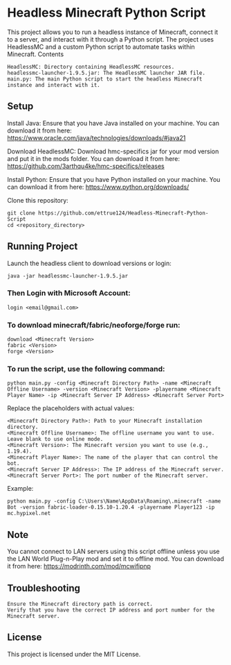 # Headless Minecraft Python Script

This project allows you to run a headless instance of Minecraft, connect it to a server, and interact with it through a Python script. The project uses HeadlessMC and a custom Python script to automate tasks within Minecraft.
Contents

    HeadlessMC: Directory containing HeadlessMC resources.
    headlessmc-launcher-1.9.5.jar: The HeadlessMC launcher JAR file.
    main.py: The main Python script to start the headless Minecraft instance and interact with it.

## Setup

Install Java: Ensure that you have Java installed on your machine. You can download it from here: https://www.oracle.com/java/technologies/downloads/#java21

Download HeadlessMC:
Download hmc-specifics jar for your mod version and put it in the mods folder. You can download it from here: https://github.com/3arthqu4ke/hmc-specifics/releases

Install Python: Ensure that you have Python installed on your machine. You can download it from here: https://www.python.org/downloads/

Clone this repository:

    git clone https://github.com/ettrue124/Headless-Minecraft-Python-Script
    cd <repository_directory>

## Running Project
Launch the headless client to download versions or login:

    java -jar headlessmc-launcher-1.9.5.jar
### Then Login with Microsoft Account:
    
    login <email@gmail.com>
### To download minecraft/fabric/neoforge/forge run:

    download <Minecraft Version>
    fabric <Version>
    forge <Version>
    
    
    
### To run the script, use the following command:

    python main.py -config <Minecraft Directory Path> -name <Minecraft Offline Username> -version <Minecraft Version> -playername <Minecraft Player Name> -ip <Minecraft Server IP Address> <Minecraft Server Port>

Replace the placeholders with actual values:

    <Minecraft Directory Path>: Path to your Minecraft installation directory.
    <Minecraft Offline Username>: The offline username you want to use. Leave blank to use online mode.
    <Minecraft Version>: The Minecraft version you want to use (e.g., 1.19.4).
    <Minecraft Player Name>: The name of the player that can control the bot.
    <Minecraft Server IP Address>: The IP address of the Minecraft server.
    <Minecraft Server Port>: The port number of the Minecraft server.

Example:

    python main.py -config C:\Users\Name\AppData\Roaming\.minecraft -name Bot -version fabric-loader-0.15.10-1.20.4 -playername Player123 -ip mc.hypixel.net
## Note

You cannot connect to LAN servers using this script offline unless you use the LAN World Plug-n-Play mod and set it to offline mod. You can download it from here: https://modrinth.com/mod/mcwifipnp
## Troubleshooting

    Ensure the Minecraft directory path is correct.
    Verify that you have the correct IP address and port number for the Minecraft server.
    
## License

This project is licensed under the MIT License.

